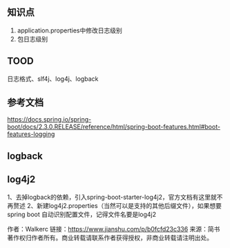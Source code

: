 
## 知识点

1. application.properties中修改日志级别
2. 包日志级别



## TOOD
日志格式、slf4j、log4j、logback


## 参考文档

https://docs.spring.io/spring-boot/docs/2.3.0.RELEASE/reference/html/spring-boot-features.html#boot-features-logging

## logback

## log4j2

1、去掉logback的依赖，引入spring-boot-starter-log4j2，官方文档有这里就不再赘述
2、新建log4j2.properties（当然可以是支持的其他后缀文件），如果想要spring boot 自动识别配置文件，记得文件名要是log4j2

作者：Walkerc
链接：https://www.jianshu.com/p/b0fcfd23c336
来源：简书
著作权归作者所有。商业转载请联系作者获得授权，非商业转载请注明出处。